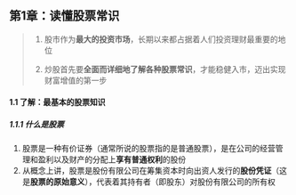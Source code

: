 ## 第1章：读懂股票常识

>  1. 股市作为**最大的投资市场**，长期以来都占据着人们投资理财最重要的地位
>
> 2. 炒股首先要**全面而详细地了解各种股票常识**，才能稳健入市，迈出实现财富增值的第一步

#### 1.1 了解：最基本的股票知识

##### 1.1.1 什么是股票

1. 股票是一种有价证券（通常所说的股票指的是普通股票），是在公司的经营管理和盈利以及财产的分配上**享有普通权利**的股份
2. 从概念上讲，股票是股份有限公司在筹集资本时向出资人发行的**股份凭证**（这是**股票的原始意义**），代表着其持有者（即股东）对股份有限公司的所有权